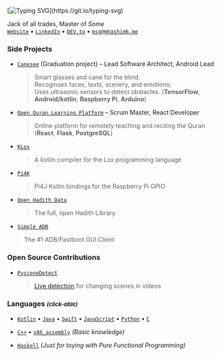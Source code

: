 [![Typing SVG](https://readme-typing-svg.herokuapp.com?color=%23ceaa37&width=420&height=60&lines=My+Profession%3F+A+Computer+Engineer;Heared+you+of+The+Unhappy+Folk%3F;Or+The+Upside-Down+Tree%3F;Clear++your+mind%2C+and+you'll+see...)](https://git.io/typing-svg)

Jack of all trades, Master of _Some_    
[`Website`](http://mhashim6.me) • [`LinkedIn`](https://www.linkedin.com/in/mhashim6/) • [`DEV.to`](https://dev.to/mhashim6) • [`msg@mhashim6.me`](mailto:msg@mhashim6.me)

### Side Projects

- [`Canesee`](https://github.com/canesee-project) (Graduation project) – Lead Software Architect, Android Lead

  > Smart glasses and cane for the blind. \
  > Recoginses faces, texts, scenery, and emotions; \
  > Uses ultrasonic sensors to detect obstacles.
  > (**TensorFlow**, **Android/kotlin**, **Raspberry Pi**, **Arduino**)

- [`Open Quran Learning Platform`](https://github.com/Open-Quran-Learning) – Scrum Master, React Developer

  > Online platform for remotely teaching and reciting the Quran (**React**, **Flask**, **PostgreSQL**)

- [`KLox`](https://github.com/mhashim6/klox)

  > A kotlin compiler for the Lox programming language

- [`Pi4K`](https://github.com/mhashim6/pi4k)

  > Pi4J Kotlin bindings for the Raspberry Pi GPIO
  
- [`Open Hadith Data`](https://github.com/mhashim6/Open-Hadith-Data)

  > The full, open Hadith Library
  
 - [`Simple ADB`](https://github.com/mhashim6/Simple-ADB)

  > The #1 ADB/Fastboot GUI Client

### Open Source Contributions

- [`PysceneDetect`](https://pyscenedetect.readthedocs.io/en/stable/)

  > [Live detection](https://github.com/Breakthrough/PySceneDetect/pull/151) for changing scenes in videos

### Languages <i style="font-size: small;">(click-able)</i>

- [`Kotlin`](https://github.com/mhashim6?tab=repositories&language=kotlin) • [`Java`](https://github.com/mhashim6?tab=repositories&language=java) • [`Swift`](https://github.com/mhashim6?tab=repositories&language=swift) • [`JavaScript`](https://github.com/mhashim6?tab=repositories&language=javascript) • [`Python`](https://github.com/mhashim6?tab=repositories&language=python) • [`C`](https://github.com/mhashim6?tab=repositories&language=c)

- [`C++`](https://github.com/mhashim6?tab=repositories&language=c%2B%2B) • [`x86_assembly`](https://github.com/mhashim6?tab=repositories&language=assembly) _(Basic knowledge)_

- [`Haskell`](https://github.com/mhashim6?tab=repositories&language=haskell) _(Just for toying with Pure Functional Programming)_
